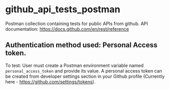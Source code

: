 # github_api_tests_postman
 Postman collection containing tests for public APIs from github.
 API documentation: https://docs.github.com/en/rest/reference
 
 ## Authentication method used: Personal Access token.
 
   To test: User must create a Postman environment variable named `personal_access_token` and provide its value.
   A personal access token can be created from developer settings section in your Github profile (Currently here - https://github.com/settings/tokens).
          
